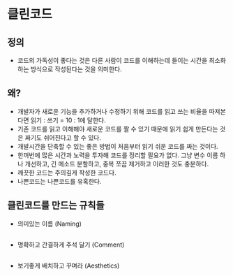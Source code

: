 클린코드
=====

정의
-----
   - 코드의 가독성이 좋다는 것은 다른 사람이 코드를 이해하는데 들이는 시간을 최소화하는 방식으로 작성된다는 것을 의미한다.

왜?
-----

   - 개발자가 새로운 기능을 추가하거나 수정하기 위해 코드를 읽고 쓰는 비율을 따져본다면 읽기 : 쓰기 = 10 : 1에 달한다. 
   - 기존 코드를 읽고 이해해야 새로운 코드를 짤 수 있기 때문에 읽기 쉽게 만든다는 것은 짜기도 쉬어진다고 할 수 있다. 
   - 개발시간을 단축할 수 있는 좋은 방법이 처음부터 읽기 쉬운 코드를 짜는 것이다.
   - 한꺼번에 많은 시간과 노력을 투자해 코드를 정리할 필요가 없다. 그냥 변수 이름 하나 개선하고, 긴 메소드 분할하고, 중복 쪼끔 제거하고 이러한 것도 충분하다.
   - 깨끗한 코드는 주의깊게 작성한 코드다.
   - 나쁜코드는 나쁜코드를 유혹한다.


클린코드를 만드는 규칙들
-----

   - 의미있는 이름 (Naming)

   ```
   ```
      
   - 명확하고 간결하게 주석 달기 (Comment)

   ```
   ```
  
   - 보기좋게 배치하고 꾸며라 (Aesthetics)

   ```
   ```
